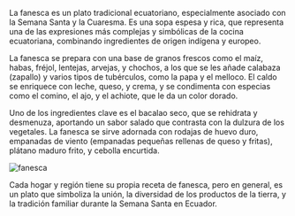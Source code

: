 La fanesca es un plato tradicional ecuatoriano, especialmente asociado con la Semana Santa y la Cuaresma. Es una sopa espesa y rica, que representa una de las expresiones más complejas y simbólicas de la cocina ecuatoriana, combinando ingredientes de origen indígena y europeo.

La fanesca se prepara con una base de granos frescos como el maíz, habas, fréjol, lentejas, arvejas, y chochos, a los que se les añade calabaza (zapallo) y varios tipos de tubérculos, como la papa y el melloco. El caldo se enriquece con leche, queso, y crema, y se condimenta con especias como el comino, el ajo, y el achiote, que le da un color dorado.

Uno de los ingredientes clave es el bacalao seco, que se rehidrata y desmenuza, aportando un sabor salado que contrasta con la dulzura de los vegetales. La fanesca se sirve adornada con rodajas de huevo duro, empanadas de viento (empanadas pequeñas rellenas de queso y fritas), plátano maduro frito, y cebolla encurtida.

![fanesca](fanesca.jpeg)

Cada hogar y región tiene su propia receta de fanesca, pero en general, es un plato que simboliza la unión, la diversidad de los productos de la tierra, y la tradición familiar durante la Semana Santa en Ecuador.

